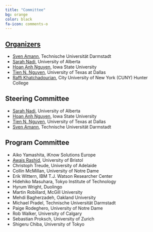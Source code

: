 ```yaml
---
title: "Committee"
bg: orange
color: black
fa-icon: comments-o
---
```


## [Organizers](mailto:{{site.orga-mail}})

* [Sven Amann](http://sven-amann.de), Technische Universität Darmstadt
* [Sarah Nadi](http://www.sarahnadi.org/), University of Alberta
* [Hoan Anh Nguyen](https://sites.google.com/site/nguyenanhhoan/), Iowa State University
* [Tien N. Nguyen](http://www.utdallas.edu/~tien.n.nguyen/), University of Texas at Dallas
* [Raffi Khatchadourian](http://www.cs.hunter.cuny.edu/~Raffi.Khatchadourian99), City University of New York (CUNY) Hunter College

## Steering Committee

* [Sarah Nadi](http://www.sarahnadi.org/), University of Alberta
* [Hoan Anh Nguyen](https://sites.google.com/site/nguyenanhhoan/), Iowa State University
* [Tien N. Nguyen](http://www.utdallas.edu/~tien.n.nguyen/), University of Texas at Dallas
* [Sven Amann](http://sven-amann.de), Technische Universität Darmstadt

## Program Committee

* Aiko Yamashita, iKnow Solutions Europe
* [Awais Rashid][awais], University of Bristol
* Christoph Treude, University of Adelaide
* Collin McMillan, University of Notre Dame
* Erik Wittern, IBM T.J. Watson Researcher Center
* Hidehiko Masuhara, Tokyo Institute of Technology
* Hyrum Wright, Duolingo
* Martin Robillard, McGill University
* Mehdi Bagherzadeh, Oakland University
* Michael Pradel, Technische Universität Darmstadt
* Paige Rodeghero, University of Notre Dame
* Rob Walker, University of Calgary
* Sebastian Proksch, University of Zurich
* Shigeru Chiba, University of Tokyo

[awais]: http://www.bristol.ac.uk/engineering/people/awais-a-rashid/index.html
